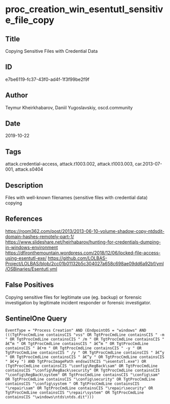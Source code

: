 # proc_creation_win_esentutl_sensitive_file_copy

## Title
Copying Sensitive Files with Credential Data

## ID
e7be6119-fc37-43f0-ad4f-1f3f99be2f9f

## Author
Teymur Kheirkhabarov, Daniil Yugoslavskiy, oscd.community

## Date
2019-10-22

## Tags
attack.credential-access, attack.t1003.002, attack.t1003.003, car.2013-07-001, attack.s0404

## Description
Files with well-known filenames (sensitive files with credential data) copying

## References
https://room362.com/post/2013/2013-06-10-volume-shadow-copy-ntdsdit-domain-hashes-remotely-part-1/
https://www.slideshare.net/heirhabarov/hunting-for-credentials-dumping-in-windows-environment
https://dfironthemountain.wordpress.com/2018/12/06/locked-file-access-using-esentutl-exe/
https://github.com/LOLBAS-Project/LOLBAS/blob/2cc01b01132b5c304027a658c698ae09dd6a92bf/yml/OSBinaries/Esentutl.yml

## False Positives
Copying sensitive files for legitimate use (eg. backup) or forensic investigation by legitimate incident responder or forensic investigator.

## SentinelOne Query
```
EventType = "Process Creation" AND (EndpointOS = "windows" AND (((TgtProcCmdLine containsCIS "vss" OR TgtProcCmdLine containsCIS " -m " OR TgtProcCmdLine containsCIS " /m " OR TgtProcCmdLine containsCIS " â€“m " OR TgtProcCmdLine containsCIS " â€”m " OR TgtProcCmdLine containsCIS " â€•m " OR TgtProcCmdLine containsCIS " -y " OR TgtProcCmdLine containsCIS " /y " OR TgtProcCmdLine containsCIS " â€“y " OR TgtProcCmdLine containsCIS " â€”y " OR TgtProcCmdLine containsCIS " â€•y ") AND TgtProcImagePath endswithCIS "\esentutl.exe") OR (TgtProcCmdLine containsCIS "\config\RegBack\sam" OR TgtProcCmdLine containsCIS "\config\RegBack\security" OR TgtProcCmdLine containsCIS "\config\RegBack\system" OR TgtProcCmdLine containsCIS "\config\sam" OR TgtProcCmdLine containsCIS "\config\security" OR TgtProcCmdLine containsCIS "\config\system " OR TgtProcCmdLine containsCIS "\repair\sam" OR TgtProcCmdLine containsCIS "\repair\security" OR TgtProcCmdLine containsCIS "\repair\system" OR TgtProcCmdLine containsCIS "\windows\ntds\ntds.dit")))

```